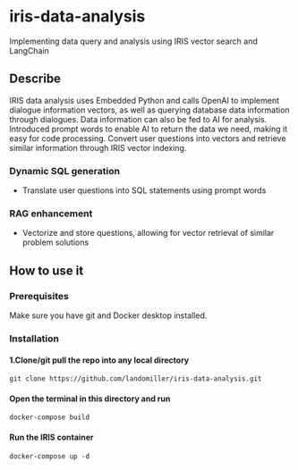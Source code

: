 # iris-data-analysis
Implementing data query and analysis using IRIS vector search and LangChain
## Describe 
IRIS data analysis uses Embedded Python and calls OpenAI to implement dialogue information vectors, as well as querying database data information through dialogues. Data information can also be fed to AI for analysis. Introduced prompt words to enable AI to return the data we need, making it easy for code processing. Convert user questions into vectors and retrieve similar information through IRIS vector indexing.

### Dynamic SQL generation
- Translate user questions into SQL statements using prompt words
### RAG enhancement
- Vectorize and store questions, allowing for vector retrieval of similar problem solutions

## How to use it

### Prerequisites
Make sure you have git and Docker desktop installed.
### Installation
#### 1.Clone/git pull the repo into any local directory
```
git clone https://github.com/landomiller/iris-data-analysis.git
```  
#### Open the terminal in this directory and run

```
docker-compose build
```
#### Run the IRIS container 

```
docker-compose up -d
```
